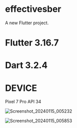 # effectivesber

A new Flutter project.

# Flutter 3.16.7 
# Dart 3.2.4 



# DEVICE 
Pixel 7 Pro API 34

![Screenshot_20240115_005232](https://github.com/UlquiorraCif/flutter/assets/93728068/32fd0f0c-ff94-4f5d-81a9-fafb786de6f7)

![Screenshot_20240115_005853](https://github.com/UlquiorraCif/flutter/assets/93728068/d26c093b-ae52-4c9b-985e-9bc57dde323f)
